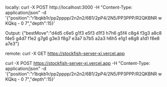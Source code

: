 locally:
curl -X POST http://localhost:3000 -H "Content-Type: application/json" -d '{"position":"r1bqkb1r/pp2pppp/2n2n2/6B1/2pP4/2N5/PP3PPP/R2QKBNR w KQkq - 0 7","depth":15}'

Output: {"bestMove":"d4d5 c6e5 g1f3 e5f3 d1f3 h7h6 g5f4 c8g4 f3g3 a8c8 f4e5 g4d7 f1e2 g7g6 g3e3 f8g7 e3a7 b7b5 a2a3 h6h5 e1g1 e8g8 a1d1 f8e8 a7e3"}

remote:
curl -X GET https://stockfish-server-xi.vercel.app

curl -X POST https://stockfish-server-xi.vercel.app -H "Content-Type: application/json" -d '{"position":"r1bqkb1r/pp2pppp/2n2n2/6B1/2pP4/2N5/PP3PPP/R2QKBNR w KQkq - 0 7","depth":15}'
